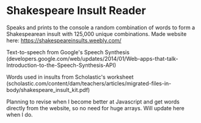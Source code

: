 # Shakespeare Insult Reader
Speaks and prints to the console a random combination of words to form a Shakespearean insult with 125,000 unique combinations.
Made website here: https://shakespeareinsults.weebly.com/

Text-to-speech from Google's Speech Synthesis (developers.google.com/web/updates/2014/01/Web-apps-that-talk-Introduction-to-the-Speech-Synthesis-API)

Words used in insults from Scholastic's worksheet (scholastic.com/content/dam/teachers/articles/migrated-files-in-body/shakespeare_insult_kit.pdf)

Planning to revise when I become better at Javascript and get words directly from the website, so no need for huge arrays. 
Will update here when I do.
